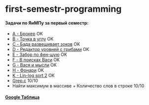 # first-semestr-programming

#### Задачи по ЯиМПу за первый семестр:
  * [A - Брокер](https://imcs.dvfu.ru/cats/static/problem_text-cpid-2626600.html?sid=0pldFRSjbbaX85eYoG3hRioqMpy938)			OK   
  * [B - Точка в углу](https://imcs.dvfu.ru/cats/static/problem_text-cpid-2626606.html?sid=0pldFRSjbbaX85eYoG3hRioqMpy938)			OK
  * [C - Бада развешивает зоков](https://imcs.dvfu.ru/cats/static/problem_text-cpid-2626601.html?sid=0pldFRSjbbaX85eYoG3hRioqMpy938)			OK
  * [D - Редактор уровней с грибами](https://imcs.dvfu.ru/cats/static/problem_text-cpid-2626603.html?sid=0pldFRSjbbaX85eYoG3hRioqMpy938)			OK 
  * [E - Забор по фен-шую](https://imcs.dvfu.ru/cats/static/problem_text-cpid-2626604.html?sid=0pldFRSjbbaX85eYoG3hRioqMpy938)	OK
  * [F - В поисках Васи](https://imcs.dvfu.ru/cats/static/problem_text-cpid-2626605.html?sid=0pldFRSjbbaX85eYoG3hRioqMpy938)		OK
  * [G - Вася и мысли](https://imcs.dvfu.ru/cats/static/problem_text-cpid-2626602.html?sid=0pldFRSjbbaX85eYoG3hRioqMpy938)		OK
  * [H - Фонари](https://imcs.dvfu.ru/cats/static/problem_text-cpid-2764657.html?sid=0pldFRSjbbaX85eYoG3hRioqMpy938)		OK
  * [K - Lin-log sort 2](https://imcs.dvfu.ru/cats/static/problem_text-cpid-2735062.html?sid=0pldFRSjbbaX85eYoG3hRioqMpy938)		OK
  * [Grep.c](https://pastebin.com/meVSkfEL)			10/10
  * Найти максимум в массиве +
      Количество слов в строке 10/10
#### [Google Таблица](https://docs.google.com/spreadsheets/d/1o5GuctxA_azBkCr_GElSmV1gf8mLABulNWlF0AUyJSw/edit#gid=0)
